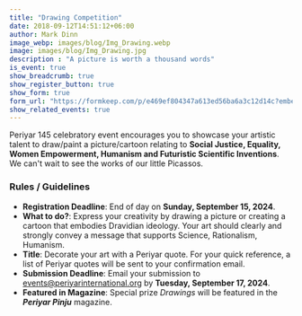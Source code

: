 ```yaml
---
title: "Drawing Competition"
date: 2018-09-12T14:51:12+06:00
author: Mark Dinn
image_webp: images/blog/Img_Drawing.webp
image: images/blog/Img_Drawing.jpg
description : "A picture is worth a thousand words"
is_event: true
show_breadcrumb: true
show_register_button: true
show_form: true
form_url: "https://formkeep.com/p/e469ef804347a613ed56ba6a3c12d14c?embedded=1"
show_related_events: true
---
```



Periyar 145 celebratory event encourages you to showcase your artistic talent to draw/paint a picture/cartoon relating to **Social Justice, Equality, Women Empowerment, Humanism and Futuristic Scientific Inventions**. We can't wait to see the works of our little Picassos.

### Rules / Guidelines

- **Registration Deadline**: End of day on **Sunday, September 15, 2024**.
- **What to do?**: Express your creativity by drawing a picture or creating a cartoon that embodies Dravidian ideology. Your art should clearly and strongly convey a message that supports Science, Rationalism, Humanism.
- **Title**: Decorate your art with a Periyar quote. For your quick reference, a list of Periyar quotes will be sent to your confirmation email.
- **Submission Deadline**: Email your submission to events@periyarinternational.org by **Tuesday, September 17, 2024**.
- **Featured in Magazine**: Special prize *Drawings* will be featured in the ***Periyar Pinju*** magazine.
